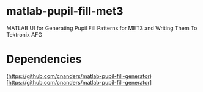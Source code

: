 # matlab-pupil-fill-met3
MATLAB UI for Generating Pupil Fill Patterns for MET3 and Writing Them To Tektronix AFG

<a name="dependencies"></a>
# Dependencies

(https://github.com/cnanders/matlab-pupil-fill-generator)[https://github.com/cnanders/matlab-pupil-fill-generator]